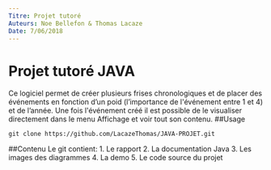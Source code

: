 ```yaml
---
Titre: Projet tutoré
Auteurs: Noe Bellefon & Thomas Lacaze
Date: 7/06/2018
---
```


# Projet tutoré JAVA

Ce logiciel permet de créer plusieurs frises chronologiques et de placer des événements en fonction d’un poid (l’importance de l'événement entre 1 et 4) et de l’année. Une fois l'événement créé il est possible de le visualiser directement dans le menu Affichage et voir tout son contenu.
##Usage
```
git clone https://github.com/LacazeThomas/JAVA-PROJET.git
```

##Contenu
Le git contient:
    1. Le rapport
    2. La documentation Java
    3. Les images des diagrammes
    4. La demo
    5. Le code source du projet
